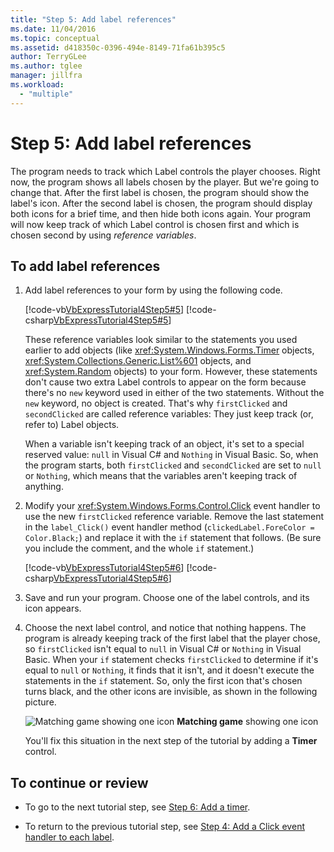 ```yaml
---
title: "Step 5: Add label references"
ms.date: 11/04/2016
ms.topic: conceptual
ms.assetid: d418350c-0396-494e-8149-71fa61b395c5
author: TerryGLee
ms.author: tglee
manager: jillfra
ms.workload:
  - "multiple"
---
```

# Step 5: Add label references
The program needs to track which Label controls the player chooses. Right now, the program shows all labels chosen by the player. But we're going to change that. After the first label is chosen, the program should show the label's icon. After the second label is chosen, the program should display both icons for a brief time, and then hide both icons again. Your program will now keep track of which Label control is chosen first and which is chosen second by using *reference variables*.

## To add label references

1. Add label references to your form by using the following code.

     [!code-vb[VbExpressTutorial4Step5#5](../ide/codesnippet/VisualBasic/step-5-add-label-references_1.vb)]
     [!code-csharp[VbExpressTutorial4Step5#5](../ide/codesnippet/CSharp/step-5-add-label-references_1.cs)]

     These reference variables look similar to the statements you used earlier to add objects (like <xref:System.Windows.Forms.Timer> objects, <xref:System.Collections.Generic.List%601> objects, and <xref:System.Random> objects) to your form. However, these statements don't cause two extra Label controls to appear on the form because there's no `new` keyword used in either of the two statements. Without the `new` keyword, no object is created. That's why `firstClicked` and `secondClicked` are called reference variables: They just keep track (or, refer to) Label objects.

     When a variable isn't keeping track of an object, it's set to a special reserved value: `null` in Visual C# and `Nothing` in Visual Basic. So, when the program starts, both `firstClicked` and `secondClicked` are set to `null` or `Nothing`, which means that the variables aren't keeping track of anything.

2. Modify your <xref:System.Windows.Forms.Control.Click> event handler to use the new `firstClicked` reference variable. Remove the last statement in the `label_Click()` event handler method (`clickedLabel.ForeColor = Color.Black;`) and replace it with the `if` statement that follows. (Be sure you include the comment, and the whole `if` statement.)

     [!code-vb[VbExpressTutorial4Step5#6](../ide/codesnippet/VisualBasic/step-5-add-label-references_2.vb)]
     [!code-csharp[VbExpressTutorial4Step5#6](../ide/codesnippet/CSharp/step-5-add-label-references_2.cs)]

3. Save and run your program. Choose one of the label controls, and its icon appears.

4. Choose the next label control, and notice that nothing happens. The program is already keeping track of the first label that the player chose, so `firstClicked` isn't equal to `null` in Visual C# or `Nothing` in Visual Basic. When your `if` statement checks `firstClicked` to determine if it's equal to `null` or `Nothing`, it finds that it isn't, and it doesn't execute the statements in the `if` statement. So, only the first icon that's chosen turns black, and the other icons are invisible, as shown in the following picture.

     ![Matching game showing one icon](../ide/media/express_tut4step5.png)
**Matching game** showing one icon

     You'll fix this situation in the next step of the tutorial by adding a **Timer** control.

## To continue or review

- To go to the next tutorial step, see [Step 6: Add a timer](../ide/step-6-add-a-timer.md).

- To return to the previous tutorial step, see [Step 4: Add a Click event handler to each label](../ide/step-4-add-a-click-event-handler-to-each-label.md).
